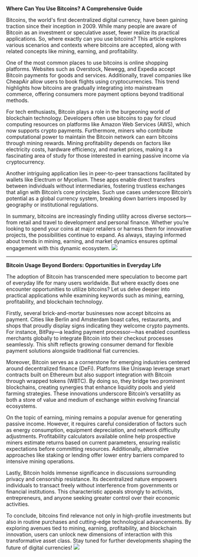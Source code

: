**Where Can You Use Bitcoins? A Comprehensive Guide**

Bitcoins, the world's first decentralized digital currency, have been gaining traction since their inception in 2009. While many people are aware of Bitcoin as an investment or speculative asset, fewer realize its practical applications. So, where exactly can you use bitcoins? This article explores various scenarios and contexts where bitcoins are accepted, along with related concepts like mining, earning, and profitability.

One of the most common places to use bitcoins is online shopping platforms. Websites such as Overstock, Newegg, and Expedia accept Bitcoin payments for goods and services. Additionally, travel companies like CheapAir allow users to book flights using cryptocurrencies. This trend highlights how bitcoins are gradually integrating into mainstream commerce, offering consumers more payment options beyond traditional methods.

For tech enthusiasts, Bitcoin plays a role in the burgeoning world of blockchain technology. Developers often use bitcoins to pay for cloud computing resources on platforms like Amazon Web Services (AWS), which now supports crypto payments. Furthermore, miners who contribute computational power to maintain the Bitcoin network can earn bitcoins through mining rewards. Mining profitability depends on factors like electricity costs, hardware efficiency, and market prices, making it a fascinating area of study for those interested in earning passive income via cryptocurrency.

Another intriguing application lies in peer-to-peer transactions facilitated by wallets like Electrum or Mycelium. These apps enable direct transfers between individuals without intermediaries, fostering trustless exchanges that align with Bitcoin’s core principles. Such use cases underscore Bitcoin’s potential as a global currency system, breaking down barriers imposed by geography or institutional regulations.

In summary, bitcoins are increasingly finding utility across diverse sectors—from retail and travel to development and personal finance. Whether you’re looking to spend your coins at major retailers or harness them for innovative projects, the possibilities continue to expand. As always, staying informed about trends in mining, earning, and market dynamics ensures optimal engagement with this dynamic ecosystem. ![](https://github.com/user-attachments/assets/3be06921-4469-491d-bd37-5f14c53422b7)

---

**Bitcoin Usage Beyond Borders: Opportunities in Everyday Life**

The adoption of Bitcoin has transcended mere speculation to become part of everyday life for many users worldwide. But where exactly does one encounter opportunities to utilize bitcoins? Let us delve deeper into practical applications while examining keywords such as mining, earning, profitability, and blockchain technology.

Firstly, several brick-and-mortar businesses now accept bitcoins as payment. Cities like Berlin and Amsterdam boast cafes, restaurants, and shops that proudly display signs indicating they welcome crypto payments. For instance, BitPay—a leading payment processor—has enabled countless merchants globally to integrate Bitcoin into their checkout processes seamlessly. This shift reflects growing consumer demand for flexible payment solutions alongside traditional fiat currencies.

Moreover, Bitcoin serves as a cornerstone for emerging industries centered around decentralized finance (DeFi). Platforms like Uniswap leverage smart contracts built on Ethereum but also support integration with Bitcoin through wrapped tokens (WBTC). By doing so, they bridge two prominent blockchains, creating synergies that enhance liquidity pools and yield farming strategies. These innovations underscore Bitcoin’s versatility as both a store of value and medium of exchange within evolving financial ecosystems.

On the topic of earning, mining remains a popular avenue for generating passive income. However, it requires careful consideration of factors such as energy consumption, equipment depreciation, and network difficulty adjustments. Profitability calculators available online help prospective miners estimate returns based on current parameters, ensuring realistic expectations before committing resources. Additionally, alternative approaches like staking or lending offer lower entry barriers compared to intensive mining operations.

Lastly, Bitcoin holds immense significance in discussions surrounding privacy and censorship resistance. Its decentralized nature empowers individuals to transact freely without interference from governments or financial institutions. This characteristic appeals strongly to activists, entrepreneurs, and anyone seeking greater control over their economic activities.

To conclude, bitcoins find relevance not only in high-profile investments but also in routine purchases and cutting-edge technological advancements. By exploring avenues tied to mining, earning, profitability, and blockchain innovation, users can unlock new dimensions of interaction with this transformative asset class. Stay tuned for further developments shaping the future of digital currencies! ![](https://github.com/user-attachments/assets/3be06921-4469-491d-bd37-5f14c53422b7)